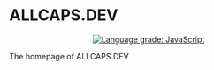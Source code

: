 # ALLCAPS.DEV

<p align="center"><a href="https://lgtm.com/projects/g/ALLCAPSDEV/allcaps.dev/context:javascript"><img alt="Language grade: JavaScript" src="https://img.shields.io/lgtm/grade/javascript/g/ALLCAPSDEV/allcaps.dev.svg?logo=lgtm&logoWidth=18"/></a></p>

The homepage of ALLCAPS.DEV
